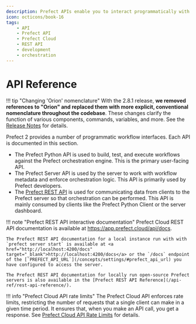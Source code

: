 ```yaml
---
description: Prefect APIs enable you to interact programmatically with flows, deployments, the REST API, and Prefect Cloud.
icon: octicons/book-16
tags:
    - API
    - Prefect API
    - Prefect Cloud
    - REST API
    - development
    - orchestration
---
```


# API Reference

!!! tip "Changing 'Orion' nomenclature"
    With the 2.8.1 release, **we removed references to "Orion" and replaced them with more explicit, conventional nomenclature throughout the codebase**. These changes clarify the function of various components, commands, variables, and more. See the [Release Notes](https://github.com/PrefectHQ/prefect/blob/main/RELEASE-NOTES.md#release-281) for details.

Prefect 2 provides a number of programmatic workflow interfaces. Each API is documented in this section. 

- The Prefect Python API is used to build, test, and execute workflows against the Prefect orchestration engine. This is the primary user-facing API.
- The Prefect Server API is used by the server to work with workflow metadata and enforce orchestration logic. This API is primarily used by Prefect developers.
- The [Prefect REST API](/api-ref/rest-api/) is used for communicating data from clients to the Prefect server so that orchestration can be performed. This API is mainly consumed by clients like the Prefect Python Client or the server dashboard.

!!! note "Prefect REST API interactive documentation"
    Prefect Cloud REST API documentation is available at <a href="https://app.prefect.cloud/api/docs" target="_blank">https://app.prefect.cloud/api/docs</a>.

    The Prefect REST API documentation for a local instance run with with `prefect server start` is available at <a href="http://localhost:4200/docs" target="_blank">http://localhost:4200/docs</a> or the `/docs` endpoint of the [`PREFECT_API_URL`](/concepts/settings/#prefect_api_url) you have configured to access the server.

    The Prefect REST API documentation for locally run open-source Prefect servers is also available in the [Prefect REST API Reference](/api-ref/rest-api-reference/).

!!! info "Prefect Cloud API rate limits"
    The Prefect Cloud API enforces rate limits, restricting the number of requests that a single client can make in a given time period. It ensures that, when you make an API call, you get a response. See [Prefect Cloud API Rate Limits](/ui/rate-limits/) for details.